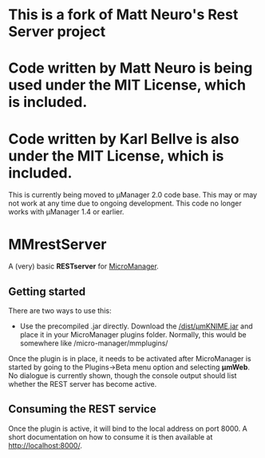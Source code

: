 

# This is a fork of Matt Neuro's Rest Server project

# Code written by Matt Neuro is being used under the MIT License, which is included.

# Code written by Karl Bellve is also under the MIT License, which is included.

This is currently being moved to µManager 2.0 code base. This may or may not work at any time due to 
ongoing development. This code no longer works with µManager 1.4 or earlier.


# MMrestServer
A (very) basic **RESTserver** for [MicroManager](https://micro-manager.org/).

## Getting started
There are two ways to use this:

* Use the precompiled .jar directly.
    Download the [/dist/µmKNIME.jar](https://github.com/kbellve/MMrestServer/blob/master/dist/%C2%B5mWeb.jar) and place it in your MicroManager plugins folder. 
    Normally, this would be somewhere like /micro-manager/mmplugins/


Once the plugin is in place, it needs to be activated after MicroManager is started by going to the Plugins->Beta menu option and selecting **µmWeb**. 
No dialogue is currently shown, though the console output should list whether the REST server has become active.

## Consuming the REST service
Once the plugin is active, it will bind to the local address on port 8000. 
A short documentation on how to consume it is then available at [http://localhost:8000/](http://localhost:8000/). 


